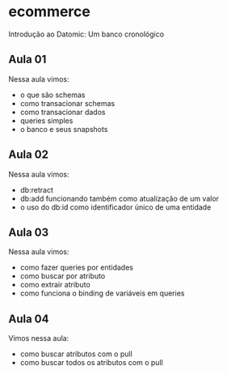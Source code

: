 # ecommerce

Introdução ao Datomic: Um banco cronológico

## Aula 01

Nessa aula vimos:

- o que são schemas
- como transacionar schemas
- como transacionar dados
- queries simples
- o banco e seus snapshots

## Aula 02

Nessa aula vimos:

- db:retract
- db:add funcionando também como atualização de um valor
- o uso do db:id como identificador único de uma entidade


## Aula 03

Nessa aula vimos:

- como fazer queries por entidades
- como buscar por atributo
- como extrair atributo
- como funciona o binding de variáveis em queries


## Aula 04

Vimos nessa aula:

- como buscar atributos com o pull
- como buscar todos os atributos com o pull

